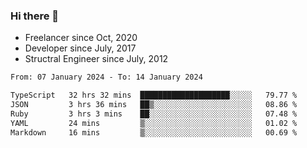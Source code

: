 ### Hi there 👋

- Freelancer since Oct, 2020
- Developer since July, 2017
- Structral Engineer since July, 2012

<!--START_SECTION:waka-->

```txt
From: 07 January 2024 - To: 14 January 2024

TypeScript   32 hrs 32 mins  ████████████████████░░░░░   79.77 %
JSON         3 hrs 36 mins   ██▒░░░░░░░░░░░░░░░░░░░░░░   08.86 %
Ruby         3 hrs 3 mins    ██░░░░░░░░░░░░░░░░░░░░░░░   07.48 %
YAML         24 mins         ▒░░░░░░░░░░░░░░░░░░░░░░░░   01.02 %
Markdown     16 mins         ▒░░░░░░░░░░░░░░░░░░░░░░░░   00.69 %
```

<!--END_SECTION:waka-->
